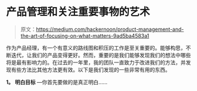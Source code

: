 # 产品管理和关注重要事物的艺术

> 原文：<https://medium.com/hackernoon/product-management-and-the-art-of-focusing-on-what-matters-9ad5ba4583a1>

作为产品经理，有一个有意义的路线图和积压的工作是至关重要的。能够构思，不断迭代，让我们的产品变得更好。然而，重要的是我们能够发现我们的想法中哪些将是最有影响力的。在过去的一年里，我的团队一直致力于改进我们的方法，并发现有些方法比其他方法更有效。以下是我们发现的一些非常有用的东西。

**1。** **明白目标** —你首先要做的是真正明白……